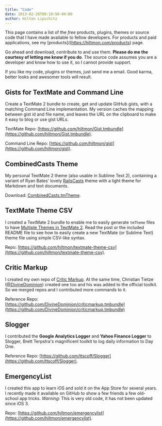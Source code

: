 ```yaml
---
title: "Code"
date: 2013-02-26T09:10:50-04:00
author: Hilton Lipschitz
---
```


This page contains a list of the *free* products, plugins, themes or source code that I have made available to fellow developers. For products and paid applications, see my [products]((https://hiltmon.com/products) page.

Go ahead and download, contribute to and use them. **Please do me the courtesy  of letting me know if you do**. The source code assumes you are a developer and know how to use it, so I cannot provide support.

If you like my code, plugins or themes, just send me a email. Good karma, better looks and awesomer tools  will result.

<!-- If you want to hire me for your own development projects, Hedge Fund, web, Macintosh or iOS, check out my business, [Noverse LLC](http://www.noverse.com). -->

## Gists for TextMate and Command Line

Create a TextMate 2 bundle to create, get and update GitHub gists, with a matching Command Line implementation. My version caches the mapping between gist id and file name, and leaves the URL on the clipboard to make it easy to blog or use gist URLs.

TextMate Repo: [https://github.com/hiltmon/Gist.tmbundle](https://github.com/hiltmon/Gist.tmbundle).

Command Line Repo: [https://github.com/hiltmon/gist](https://github.com/hiltmon/gist).

## CombinedCasts Theme

My personal TextMate 2 theme (also usable in Sublime Text 2), containing a variant of Ryan Bates' lovely [RailsCasts](http://railscasts.com/about) theme with a light theme for Markdown and text documents.

Download: [CombinedCasts.tmTheme](https://hiltmon.com/files/CombinedCasts.tmTheme).

## TextMate Theme CSV

I created a TextMate 2 bundle to enable me to easily generate `tmTheme` files to have [Multiple Themes in TextMate 2](https://hiltmon.com/blog/2013/02/22/multiple-themes-in-textmate-2/). Read the post or the included README file to see how to easily create a new TextMate (or Sublime Text) theme file using simple CSV-like syntax.

Repo: [https://github.com/hiltmon/textmate-theme-csv](https://github.com/hiltmon/textmate-theme-csv).

## Critic Markup

I created my own repo of [Critic Markup](http://criticmarkup.com). At the same time, Christian Tietze ([@DivineDominion](http://twitter.com/DivineDominion)) created one too and his was added to the official toolkit. So we merged repos and I contributed more commands to it.

Reference Repo: [https://github.com/DivineDominion/criticmarkup.tmbundle](https://github.com/DivineDominion/criticmarkup.tmbundle)

## Slogger

I contributed the **Google Analytics Logger** and **Yahoo Finance Logger** to Slogger, Brett Terpstra's magnificent toolkit to log daily information to Day One.

Reference Repo: [https://github.com/ttscoff/Slogger](https://github.com/ttscoff/Slogger).

## EmergencyList

I created this app to learn iOS and sold it on the App Store for several years. I recently made it available on GitHub to show a few friends a few old-school app tricks. *Warning:* This is very old code, it has not been updated since iOS 3.

Repo: [https://github.com/hiltmon/emergencylist](https://github.com/hiltmon/emergencylist).

